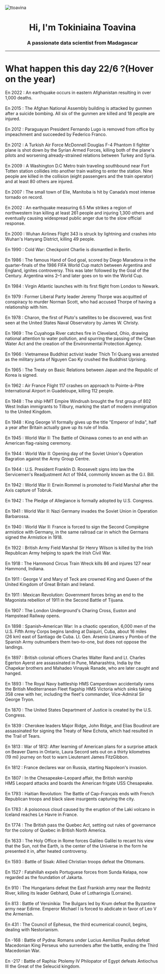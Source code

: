 
<p align="left"> <img src="https://komarev.com/ghpvc/?username=ttoavina&label=Profile%20views&color=0e75b6&style=flat" alt="ttoavina" /> </p>
<h1 align="center">Hi, I'm Tokiniaina Toavina</h1>
<h3 align="center">A passionate data scientist from Madagascar</h3>
    
<hr/>
<h1> What happen this day 22/6 ?(Hover on the year)</h1>

En 2022 : An earthquake occurs in eastern Afghanistan resulting in over 1,000 deaths.
<br/><br/>
En 2015 : The Afghan National Assembly building is attacked by gunmen after a suicide bombing. All six of the gunmen are killed and 18 people are injured.
<br/><br/>
En 2012 : Paraguayan President Fernando Lugo is removed from office by impeachment and succeeded by Federico Franco.
<br/><br/>
En 2012 : A Turkish Air Force McDonnell Douglas F-4 Phantom II fighter plane is shot down by the Syrian Armed Forces, killing both of the plane's pilots and worsening already-strained relations between Turkey and Syria.
<br/><br/>
En 2009 : A Washington D.C Metro train traveling southbound near Fort Totten station collides into another train waiting to enter the station. Nine people are killed in the collision (eight passengers and the train operator) and at least 80 others are injured.
<br/><br/>
En 2007 : The small town of Elie, Manitoba is hit by Canada’s most intense tornado on record.
<br/><br/>
En 2002 : An earthquake measuring 6.5 Mw strikes a region of northwestern Iran killing at least 261 people and injuring 1,300 others and eventually causing widespread public anger due to the slow official response.
<br/><br/>
En 2000 : Wuhan Airlines Flight 343 is struck by lightning and crashes into Wuhan's Hanyang District, killing 49 people.
<br/><br/>
En 1990 : Cold War: Checkpoint Charlie is dismantled in Berlin.
<br/><br/>
En 1986 : The famous Hand of God goal, scored by Diego Maradona in the quarter-finals of the 1986 FIFA World Cup match between Argentina and England, ignites controversy. This was later followed by the Goal of the Century. Argentina wins 2–1 and later goes on to win the World Cup.
<br/><br/>
En 1984 : Virgin Atlantic launches with its first flight from London to Newark.
<br/><br/>
En 1979 : Former Liberal Party leader Jeremy Thorpe was acquitted of conspiracy to murder Norman Scott, who had accused Thorpe of having a relationship with him.
<br/><br/>
En 1978 : Charon, the first of Pluto's satellites to be discovered, was first seen at the United States Naval Observatory by James W. Christy.
<br/><br/>
En 1969 : The Cuyahoga River catches fire in Cleveland, Ohio, drawing national attention to water pollution, and spurring the passing of the Clean Water Act and the creation of the Environmental Protection Agency.
<br/><br/>
En 1966 : Vietnamese Buddhist activist leader Thích Trí Quang was arrested as the military junta of Nguyen Cao Ky crushed the Buddhist Uprising.
<br/><br/>
En 1965 : The Treaty on Basic Relations between Japan and the Republic of Korea is signed.
<br/><br/>
En 1962 : Air France Flight 117 crashes on approach to Pointe-à-Pitre International Airport in Guadeloupe, killing 112 people.
<br/><br/>
En 1948 : The ship HMT Empire Windrush brought the first group of 802 West Indian immigrants to Tilbury, marking the start of modern immigration to the United Kingdom.
<br/><br/>
En 1948 : King George VI formally gives up the title "Emperor of India", half a year after Britain actually gave up its rule of India.
<br/><br/>
En 1945 : World War II: The Battle of Okinawa comes to an end with an American flag-raising ceremony.
<br/><br/>
En 1944 : World War II: Opening day of the Soviet Union's Operation Bagration against the Army Group Centre.
<br/><br/>
En 1944 : U.S. President Franklin D. Roosevelt signs into law the Servicemen's Readjustment Act of 1944, commonly known as the G.I. Bill.
<br/><br/>
En 1942 : World War II: Erwin Rommel is promoted to Field Marshal after the Axis capture of Tobruk.
<br/><br/>
En 1942 : The Pledge of Allegiance is formally adopted by U.S. Congress.
<br/><br/>
En 1941 : World War II: Nazi Germany invades the Soviet Union in Operation Barbarossa.
<br/><br/>
En 1940 : World War II: France is forced to sign the Second Compiègne armistice with Germany, in the same railroad car in which the Germans signed the Armistice in 1918.
<br/><br/>
En 1922 : British Army Field Marshal Sir Henry Wilson is killed by the Irish Republican Army helping to spark the Irish Civil War.
<br/><br/>
En 1918 : The Hammond Circus Train Wreck kills 86 and injures 127 near Hammond, Indiana.
<br/><br/>
En 1911 : George V and Mary of Teck are crowned King and Queen of the United Kingdom of Great Britain and Ireland.
<br/><br/>
En 1911 : Mexican Revolution: Government forces bring an end to the Magonista rebellion of 1911 in the Second Battle of Tijuana.
<br/><br/>
En 1907 : The London Underground's Charing Cross, Euston and Hampstead Railway opens.
<br/><br/>
En 1898 : Spanish–American War: In a chaotic operation, 6,000 men of the U.S. Fifth Army Corps begins landing at Daiquirí, Cuba, about 16 miles (26 km) east of Santiago de Cuba. Lt. Gen. Arsenio Linares y Pombo of the Spanish Army outnumbers them two-to-one, but does not oppose the landings.
<br/><br/>
En 1897 : British colonial officers Charles Walter Rand and Lt. Charles Egerton Ayerst are assassinated in Pune, Maharashtra, India by the Chapekar brothers and Mahadeo Vinayak Ranade, who are later caught and hanged.
<br/><br/>
En 1893 : The Royal Navy battleship HMS Camperdown accidentally rams the British Mediterranean Fleet flagship HMS Victoria which sinks taking 358 crew with her, including the fleet's commander, Vice-Admiral Sir George Tryon.
<br/><br/>
En 1870 : The United States Department of Justice is created by the U.S. Congress.
<br/><br/>
En 1839 : Cherokee leaders Major Ridge, John Ridge, and Elias Boudinot are assassinated for signing the Treaty of New Echota, which had resulted in the Trail of Tears.
<br/><br/>
En 1813 : War of 1812: After learning of American plans for a surprise attack on Beaver Dams in Ontario, Laura Secord sets out on a thirty kilometres (19 mi) journey on foot to warn Lieutenant James FitzGibbon.
<br/><br/>
En 1812 : France declares war on Russia, starting Napoleon's invasion.
<br/><br/>
En 1807 : In the Chesapeake–Leopard affair, the British warship HMS Leopard attacks and boards the American frigate USS Chesapeake.
<br/><br/>
En 1793 : Haitian Revolution: The Battle of Cap-Français ends with French Republican troops and black slave insurgents capturing the city.
<br/><br/>
En 1783 : A poisonous cloud caused by the eruption of the Laki volcano in Iceland reaches Le Havre in France.
<br/><br/>
En 1774 : The British pass the Quebec Act, setting out rules of governance for the colony of Quebec in British North America.
<br/><br/>
En 1633 : The Holy Office in Rome forces Galileo Galilei to recant his view that the Sun, not the Earth, is the center of the Universe in the form he presented it in, after heated controversy.
<br/><br/>
En 1593 : Battle of Sisak: Allied Christian troops defeat the Ottomans.
<br/><br/>
En 1527 : Fatahillah expels Portuguese forces from Sunda Kelapa, now regarded as the foundation of Jakarta.
<br/><br/>
En 910 : The Hungarians defeat the East Frankish army near the Rednitz River, killing its leader Gebhard, Duke of Lotharingia (Lorraine).
<br/><br/>
En 813 : Battle of Versinikia: The Bulgars led by Krum defeat the Byzantine army near Edirne. Emperor Michael I is forced to abdicate in favor of Leo V the Armenian.
<br/><br/>
En 431 : The Council of Ephesus, the third ecumenical council, begins, dealing with Nestorianism.
<br/><br/>
En -168 : Battle of Pydna: Romans under Lucius Aemilius Paullus defeat Macedonian King Perseus who surrenders after the battle, ending the Third Macedonian War.
<br/><br/>
En -217 : Battle of Raphia: Ptolemy IV Philopator of Egypt defeats Antiochus III the Great of the Seleucid kingdom.
<br/><br/>

